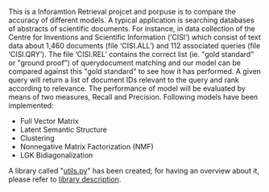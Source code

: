  
This is a Inforamtion Retrieval projcet and porpuse is to compare the accuracy of different models. A typical application is searching databases of abstracts of scientific documents. For instance, in data collection of the Centre for Inventions and Scientific Information (‘CISI’) which consist of text data about 1,460 documents (file ‘CISI.ALL’) and 112 associated queries (file ‘CISI.QRY’). The file ‘CISI.REL’ contains the correct list (ie. "gold standard" or "ground proof") of querydocument matching and our model can be compared against this "gold standard" to see how it has performed. A given query will return a list of document IDs relevant to the query and rank according to relevance. The performance of model will be evaluated by means of two measures, Recall and Precision.
Following models have been implemented:

- Full Vector Matrix
- Latent Semantic Structure
- Clustering
- Nonnegative Matrix Factorization (NMF)
- LGK Bidiagonalization

A library called "[utils.py](https://github.com/PouyaRepos/Information_Retrieval/utils.py)" has been created; for having an overview about it, please refer to [library description](https://github.com/PouyaRepos/Information_Retrieval/library_description.pdf).
